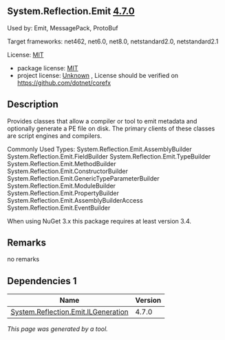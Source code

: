 System.Reflection.Emit [4.7.0](https://www.nuget.org/packages/System.Reflection.Emit/4.7.0)
--------------------

Used by: Emit, MessagePack, ProtoBuf

Target frameworks: net462, net6.0, net8.0, netstandard2.0, netstandard2.1

License: [MIT](../../../../licenses/mit) 

- package license: [MIT](https://licenses.nuget.org/MIT) 
- project license: [Unknown](https://github.com/dotnet/corefx) , License should be verified on https://github.com/dotnet/corefx

Description
-----------
Provides classes that allow a compiler or tool to emit metadata and optionally generate a PE file on disk. The primary clients of these classes are script engines and compilers.

Commonly Used Types:
System.Reflection.Emit.AssemblyBuilder
System.Reflection.Emit.FieldBuilder
System.Reflection.Emit.TypeBuilder
System.Reflection.Emit.MethodBuilder
System.Reflection.Emit.ConstructorBuilder
System.Reflection.Emit.GenericTypeParameterBuilder
System.Reflection.Emit.ModuleBuilder
System.Reflection.Emit.PropertyBuilder
System.Reflection.Emit.AssemblyBuilderAccess
System.Reflection.Emit.EventBuilder
 
When using NuGet 3.x this package requires at least version 3.4.

Remarks
-----------
no remarks


Dependencies 1
-----------

|Name|Version|
|----------|:----|
|[System.Reflection.Emit.ILGeneration](../../../../packages/nuget.org/system.reflection.emit.ilgeneration/4.7.0)|4.7.0|

*This page was generated by a tool.*